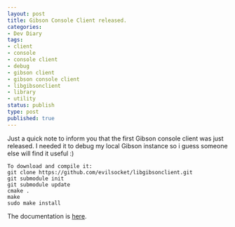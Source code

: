 ```yaml
---
layout: post
title: Gibson Console Client released.
categories:
- Dev Diary
tags:
- client
- console
- console client
- debug
- gibson client
- gibson console client
- libgibsonclient
- library
- utility
status: publish
type: post
published: true
---
```


Just a quick note to inform you that the first Gibson console client was just released. I needed it to debug my local Gibson instance so i guess someone else will find it useful :)

    To download and compile it:
    git clone https://github.com/evilsocket/libgibsonclient.git
    git submodule init
    git submodule update
    cmake .
    make
    sudo make install
    
The documentation is [here](http://gibson-db.in/documentation.html#cclient).
